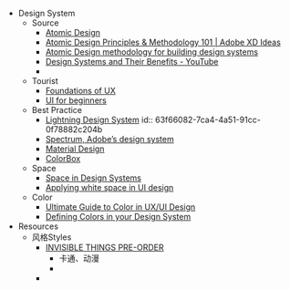 - Design System
	- Source
		- [Atomic Design](https://atomicdesign.bradfrost.com/table-of-contents/)
		- [Atomic Design Principles & Methodology 101 | Adobe XD Ideas](https://xd.adobe.com/ideas/process/ui-design/atomic-design-principles-methodology-101/)
		- [Atomic Design methodology for building design systems](https://blog.kamathrohan.com/atomic-design-methodology-for-building-design-systems-f912cf714f53)
		- [Design Systems and Their Benefits - YouTube](https://www.youtube.com/watch?v=3TpiNrZlzt4)
		-
	- Tourist
		- [Foundations of UX](https://www.coursera.org/learn/foundations-user-experience-design)
		- [UI for beginners](https://method.ac/)
	- Best Practice
		- [Lightning Design System](https://www.lightningdesignsystem.com/)
		  id:: 63f66082-7ca4-4a51-91cc-0f78882c204b
		- [Spectrum, Adobe’s design system](https://spectrum.adobe.com/)
		- [Material Design](https://m3.material.io/)
		- [ColorBox](https://colorbox.io/)
	- Space
		- [Space in Design Systems](https://medium.com/eightshapes-llc/space-in-design-systems-188bcbae0d62)
		- [Applying white space in UI design](https://uxdesign.cc/whitespace-in-ui-design-44e332c8e4a)
	- Color
		- [Ultimate Guide to Color in UX/UI Design](https://uxplanet.org/ultimate-guide-to-color-in-ux-ui-design-de8eb104b5d3)
		- [Defining Colors in your Design System](https://uxdesign.cc/defining-colors-in-your-design-system-828148e6210a)
- Resources
	- 风格Styles
		- [INVISIBLE THINGS PRE-ORDER](https://www.andyjpizza.com/invisiblethingsbook)
			- 卡通、动漫
			-
		-